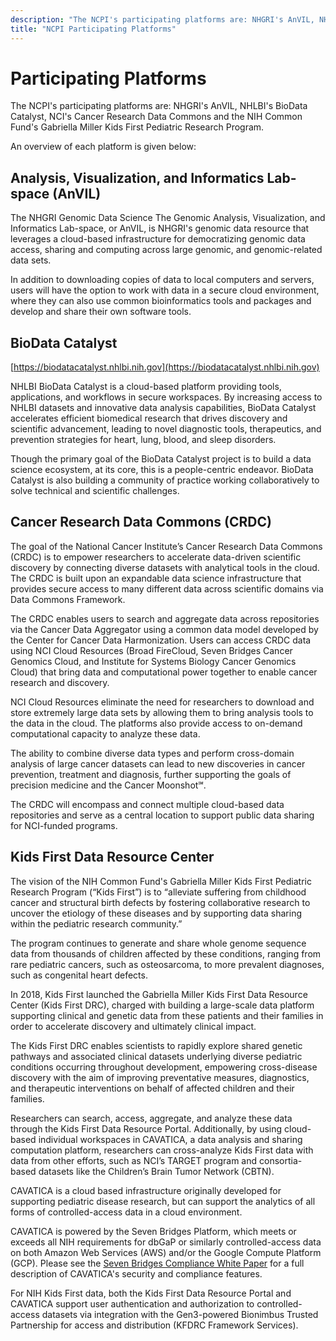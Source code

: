```yaml
---
description: "The NCPI's participating platforms are: NHGRI's AnVIL, NHLBI's BioData Catalyst, NCI's Cancer Research Data Commons and the NIH Common Fund's Gabriella Miller Kids First Pediatric Research Program."
title: "NCPI Participating Platforms"
---
```



# Participating Platforms

<hero>The NCPI's participating platforms are: NHGRI's AnVIL, NHLBI's BioData Catalyst, NCI's Cancer Research Data Commons and the NIH Common Fund's Gabriella Miller Kids First Pediatric Research Program.</hero>

An overview of each platform is given below: 

## Analysis, Visualization, and Informatics Lab-space (AnVIL)

<socials>
<social-link url="https://anvilproject.org"></social-link>
<social-twitter url="https://twitter.com/useAnVIL"></social-twitter>
<social-youtube url="https://www.youtube.com/channel/UCBbHCj7kUogAMFyBAzzzfUw"></social-youtube>
</socials>

The NHGRI Genomic Data Science The Genomic Analysis, Visualization, and Informatics Lab-space, or AnVIL, is NHGRI's genomic data resource that leverages a cloud-based infrastructure for democratizing genomic data access, sharing and computing across large genomic, and genomic-related data sets.

In addition to downloading copies of data to local computers and servers, users will have the option to work with data in a secure cloud environment, where they can also use common bioinformatics tools and packages and develop and share their own software tools.


## BioData Catalyst
[https://biodatacatalyst.nhlbi.nih.gov](https://biodatacatalyst.nhlbi.nih.gov)


NHLBI BioData Catalyst is a cloud-based platform providing tools, applications, and workflows in secure workspaces. By increasing access to NHLBI datasets and innovative data analysis capabilities, BioData Catalyst accelerates efficient biomedical research that drives discovery and scientific advancement, leading to novel diagnostic tools, therapeutics, and prevention strategies for heart, lung, blood, and sleep disorders.

Though the primary goal of the BioData Catalyst project is to build a data science ecosystem, at its core, this is a people-centric endeavor. BioData Catalyst is also building a community of practice working collaboratively to solve technical and scientific challenges.

## Cancer Research Data Commons (CRDC)

<socials>
<social-link url="https://datacommons.cancer.gov"></social-link>
<social-twitter url="https://twitter.com/isb_cgc"></social-twitter>
<social-youtube url="https://www.youtube.com/embed/tk1nEX2gnqk?rel=0&autoplay=1"></social-youtube>
</socials>

The goal of the National Cancer Institute’s Cancer Research Data Commons (CRDC) is to empower researchers to accelerate data-driven scientific discovery by connecting diverse datasets with analytical tools in the cloud. The CRDC is built upon an expandable data science infrastructure that provides secure access to many different data across scientific domains via Data Commons Framework.

The CRDC enables users to search and aggregate data across repositories via the Cancer Data Aggregator using a common data model developed by the Center for Cancer Data Harmonization. Users can access CRDC data using NCI Cloud Resources (Broad FireCloud, Seven Bridges Cancer Genomics Cloud, and Institute for Systems Biology Cancer Genomics Cloud) that bring data and computational power together to enable cancer research and discovery.

NCI Cloud Resources eliminate the need for researchers to download and store extremely large data sets by allowing them to bring analysis tools to the data in the cloud. The platforms also provide access to on-demand computational capacity to analyze these data.

The ability to combine diverse data types and perform cross-domain analysis of large cancer datasets can lead to new discoveries in cancer prevention, treatment and diagnosis, further supporting the goals of precision medicine and the Cancer Moonshot℠.

The CRDC will encompass and connect multiple cloud-based data repositories and serve as a central location to support public data sharing for NCI-funded programs.


## Kids First Data Resource Center

<socials>
<social-link url="https://kidsfirstdrc.org"></social-link>
<social-twitter url="https://twitter.com/kidsfirstdrc"></social-twitter>
<social-youtube url="https://www.youtube.com/channel/UCK9sPu0j4_ci4m3nNFa6gVw/featured"></social-youtube>
</socials>

The vision of the NIH Common Fund's Gabriella Miller Kids First Pediatric Research Program (“Kids First”) is to “alleviate suffering from childhood cancer and structural birth defects by fostering collaborative research to uncover the etiology of these diseases and by supporting data sharing within the pediatric research community.”

The program continues to generate and share whole genome sequence data from thousands of children affected by these conditions, ranging from rare pediatric cancers, such as osteosarcoma, to more prevalent diagnoses, such as congenital heart defects.

In 2018, Kids First launched the Gabriella Miller Kids First Data Resource Center (Kids First DRC), charged with building a large-scale data platform supporting clinical and genetic data from these patients and their families in order to accelerate discovery and ultimately clinical impact.

The Kids First DRC enables scientists to rapidly explore shared genetic pathways and associated clinical datasets underlying diverse pediatric conditions occurring throughout development, empowering cross-disease discovery with the aim of improving preventative measures, diagnostics, and therapeutic interventions on behalf of affected children and their families.

Researchers can search, access, aggregate, and analyze these data through the Kids First Data Resource Portal. Additionally, by using cloud-based individual workspaces in CAVATICA, a data analysis and sharing computation platform, researchers can cross-analyze Kids First data with data from other efforts, such as NCI’s TARGET program and consortia-based datasets like the Children’s Brain Tumor Network (CBTN).

CAVATICA is a cloud based infrastructure originally developed for supporting pediatric disease research, but can support the analytics of all forms of controlled-access data in a cloud environment.

CAVATICA is powered by the Seven Bridges Platform, which meets or exceeds all NIH requirements for dbGaP or similarly controlled-access data on both Amazon Web Services (AWS) and/or the Google Compute Platform (GCP). Please see the [Seven Bridges Compliance White Paper](https://www.sevenbridges.com/library/white-papers/compliance/) for a full description of CAVATICA's security and compliance features.

For NIH Kids First data, both the Kids First Data Resource Portal and CAVATICA support user authentication and authorization to controlled-access datasets via integration with the Gen3-powered Bionimbus Trusted Partnership for access and distribution (KFDRC Framework Services).

